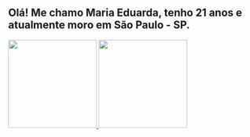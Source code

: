 ## Olá! Me chamo Maria Eduarda, tenho 21 anos e atualmente moro em São Paulo - SP.

<div>
  <a href="https://dudagarcia">
    <img height="180em" src="https://github-readme-stats.vercel.app/api?username=dudagarcia&show_icons=true&theme=dracula&include_all_commits=true&count_private=true"/>
    <img height="180em" src="https://github-readme-stats.vercel.app/api/top-langs/?username=dudagarcia&layout=compact&langs_count=8&theme=dracula"/>
</div>
